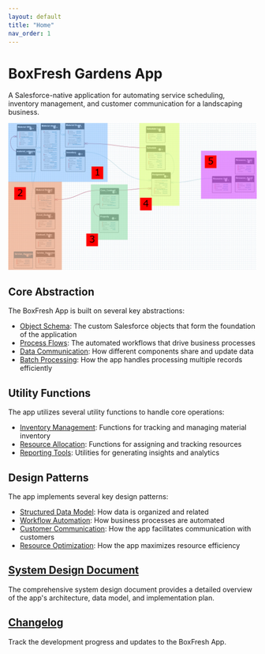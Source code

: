 ```yaml
---
layout: default
title: "Home"
nav_order: 1
---
```


# BoxFresh Gardens App

A Salesforce-native application for automating service scheduling, inventory management, and customer communication for a landscaping business.

<div align="center">
  <img src="https://github.com/Rwb3n/SF-Boxfresh-app/blob/main/img/19-3-25-latest.png?raw=true" width="600"/>
</div>

## Core Abstraction

The BoxFresh App is built on several key abstractions:

- [Object Schema](./core_abstraction/schema.md): The custom Salesforce objects that form the foundation of the application
- [Process Flows](./core_abstraction/flows.md): The automated workflows that drive business processes
- [Data Communication](./core_abstraction/communication.md): How different components share and update data
- [Batch Processing](./core_abstraction/batch.md): How the app handles processing multiple records efficiently

## Utility Functions

The app utilizes several utility functions to handle core operations:

- [Inventory Management](./utility_function/inventory.md): Functions for tracking and managing material inventory
- [Resource Allocation](./utility_function/resources.md): Functions for assigning and tracking resources
- [Reporting Tools](./utility_function/reporting.md): Utilities for generating insights and analytics

## Design Patterns

The app implements several key design patterns:

- [Structured Data Model](./design_pattern/structure.md): How data is organized and related
- [Workflow Automation](./design_pattern/workflow.md): How business processes are automated
- [Customer Communication](./design_pattern/communication.md): How the app facilitates communication with customers
- [Resource Optimization](./design_pattern/optimization.md): How the app maximizes resource efficiency

## [System Design Document](./design.md)

The comprehensive system design document provides a detailed overview of the app's architecture, data model, and implementation plan.

## [Changelog](./Changelog.md)

Track the development progress and updates to the BoxFresh App. 